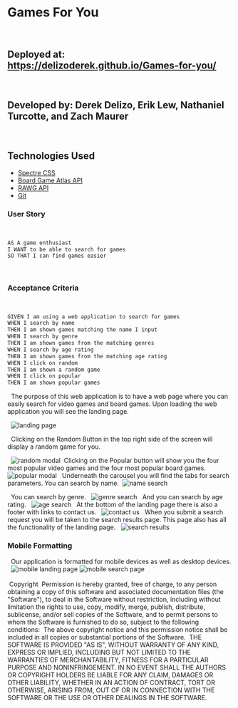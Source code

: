 # Games For You
​
## Deployed at: https://delizoderek.github.io/Games-for-you/
​
## Developed by: Derek Delizo, Erik Lew, Nathaniel Turcotte, and Zach Maurer
​
## Technologies Used
- [Spectre CSS](https://picturepan2.github.io/spectre/getting-started/installation.html)
- [Board Game Atlas API](https://www.boardgameatlas.com/api/docs)
- [RAWG API](https://rawg.io/apidocs)
- [Git](https://git-scm.com/)

### User Story
​
```md
AS A game enthusiast
I WANT to be able to search for games
SO THAT I can find games easier
```
​
### Acceptance Criteria
​
```md
GIVEN I am using a web application to search for games
WHEN I search by name
THEN I am shown games matching the name I input
WHEN I search by genre
THEN I am shown games from the matching genres
WHEN I search by age rating
THEN I am shown games from the matching age rating
WHEN I click on random
THEN I am shown a random game
WHEN I click on popular
THEN I am shown popular games
```
​
​
The purpose of this web application is to have a web page where you can easily search for video games and board games. Upon loading the web application you will see the landing page.

​
​
![landing page](./assets/images/landing-page.png)

​
​
Clicking on the Random Button in the top right side of the screen will display a random game for you.

​
​
![random modal](./assets/images/ran-modal.png)
​
​
Clicking on the Popular button will show you the four most popular video games and the four most popular board games.
​
​
![popular modal](./assets/images/pop-modal.png)
​
​
Underneath the carousel you will find the tabs for search parameters. You can search by name.
​
![name search](./assets/images/search-name.png)

​
​
You can search by genre.
​
​
![genre search](./assets/images/search-genre.png)
​
​
And you can search by age rating.
​
​
![age search](./assets/images/search-age.png)
​
​
At the bottom of the landing page there is also a footer with links to contact us.
​
​
![contact us](./assets/images/contact-us.png)
​
​
When you submit a search request you will be taken to the search results page. This page also has all the functionality of the landing page.
​
​
![search results](./assets/images/search-results.png)
​
​
### Mobile Formatting
​
​
Our application is formatted for mobile devices as well as desktop devices.
​
​
![mobile landing page](./assets/images/mobile-splash.png)
![mobile search page](./assets/images/mobile-search.png)
​<br>
<br>
​
Copyright <YEAR> <COPYRIGHT HOLDER>
​
Permission is hereby granted, free of charge, to any person obtaining a copy of this software and associated documentation files (the "Software"), to deal in the Software without restriction, including without limitation the rights to use, copy, modify, merge, publish, distribute, sublicense, and/or sell copies of the Software, and to permit persons to whom the Software is furnished to do so, subject to the following conditions:
​
The above copyright notice and this permission notice shall be included in all copies or substantial portions of the Software.
​
THE SOFTWARE IS PROVIDED "AS IS", WITHOUT WARRANTY OF ANY KIND, EXPRESS OR IMPLIED, INCLUDING BUT NOT LIMITED TO THE WARRANTIES OF MERCHANTABILITY, FITNESS FOR A PARTICULAR PURPOSE AND NONINFRINGEMENT. IN NO EVENT SHALL THE AUTHORS OR COPYRIGHT HOLDERS BE LIABLE FOR ANY CLAIM, DAMAGES OR OTHER LIABILITY, WHETHER IN AN ACTION OF CONTRACT, TORT OR OTHERWISE, ARISING FROM, OUT OF OR IN CONNECTION WITH THE SOFTWARE OR THE USE OR OTHER DEALINGS IN THE SOFTWARE.
